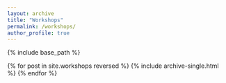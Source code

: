 ```yaml
---
layout: archive
title: "Workshops"
permalink: /workshops/
author_profile: true
---
```


<!-- {% if site.author.googlescholar %}
  <div class="wordwrap">You can also find my articles on <a href="{{site.author.googlescholar}}">my Google Scholar profile</a>.</div>
{% endif %} -->

{% include base_path %}

{% for post in site.workshops reversed %}
  {% include archive-single.html %}
{% endfor %}
